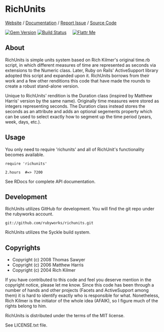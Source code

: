 # RichUnits

[Website](http://rubyworks.github.com/richunits) /
[Documentation](http://rubydoc.info/gems/richunits/frames) /
[Report Issue](http://github.com/rubyworks/richunits/issues) /
[Source Code](http://github.com/rubyworks/richunits)

[![Gem Version](https://badge.fury.io/rb/richunits.png)](http://badge.fury.io/rb/richunits)
[![Build Status](https://travis-ci.org/rubyworks/richunits.png)](https://travis-ci.org/rubyworks/richunits) &nbsp; &nbsp;
[![Flattr Me](http://api.flattr.com/button/flattr-badge-large.png)](http://flattr.com/thing/324911/Rubyworks-Ruby-Development-Fund)


## About

RichUnits is simple units system based on Rich Kilmer's original
time.rb script, in which different measures of time are represented
as seconds via extensions to the Numeric class. Later, Ruby on Rails'
ActiveSupport library adopted this script and expanded upon it.
RichUnits borrows from their work and a few other renditions this code
that have made the rounds to create a robust stand-alone version.

Unique to RichUnits' rendition is the Duration class (inspired by Matthew
Harris' version by the same name). Originally time measures were stored as
integers representing seconds. The Duration class instead stores the seconds
as an attribute and adds an optional segements property which can be used to
select exactly how to segment up the time period (years, week, days, etc.).


## Usage

You only need to require 'richunits' and all of RichUnit's functionality
becomes available.

    require 'richunits'

    2.hours  #=> 7200

See RDocs for complete API documentation.


## Development

RichUnits utilizes GitHub for development. You will find the git 
repo under the rubyworks account.

    git://github.com/rubyworks/richunits.git

RichUnits utilizes the Syckle build system.


## Copyrights

* Copyright (c) 2008 Thomas Sawyer
* Copyright (c) 2006 Matthew Harris
* Copyright (c) 2004 Rich Kilmer

If you have contributed to this code and feel you deserve mention
in the copyright notice, please let me know. Since this code has
been through a number of hands and other projects (Facets and
ActiveSupport among them) it is hard to identify exactly who is
responsible for what. Nonetheless, Rich Kilmer is the initiator
of the whole idea (AFAIK), so I figure much of the rights belong
to him.

RichUnits is distributed under the terms of the MIT license.

See LICENSE.txt file.
